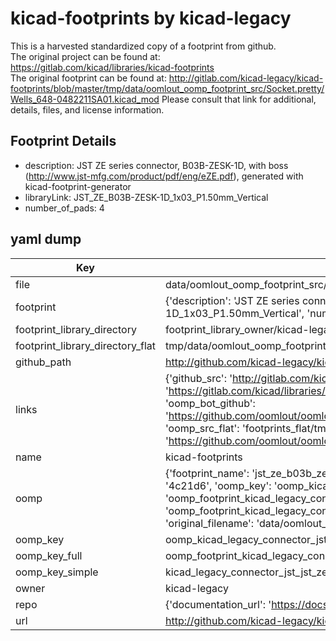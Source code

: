 # kicad-footprints by kicad-legacy  
This is a harvested standardized copy of a footprint from github.  
The original project can be found at:  
https://gitlab.com/kicad/libraries/kicad-footprints  
The original footprint can be found at:
http://gitlab.com/kicad-legacy/kicad-footprints/blob/master/tmp/data/oomlout_oomp_footprint_src/Socket.pretty/Wells_648-0482211SA01.kicad_mod
Please consult that link for additional, details, files, and license information.  
## Footprint Details
* description: JST ZE series connector, B03B-ZESK-1D, with boss (http://www.jst-mfg.com/product/pdf/eng/eZE.pdf), generated with kicad-footprint-generator  
* libraryLink: JST_ZE_B03B-ZESK-1D_1x03_P1.50mm_Vertical  
* number_of_pads: 4  
## yaml dump  
| Key | Value |  
| --- | --- |  
| file | data/oomlout_oomp_footprint_src/kicad-footprints/Connector_JST.pretty/JST_ZE_B03B-ZESK-1D_1x03_P1.50mm_Vertical.kicad_mod |  
| footprint | {'description': 'JST ZE series connector, B03B-ZESK-1D, with boss (http://www.jst-mfg.com/product/pdf/eng/eZE.pdf), generated with kicad-footprint-generator', 'libraryLink': 'JST_ZE_B03B-ZESK-1D_1x03_P1.50mm_Vertical', 'number_of_pads': 4} |  
| footprint_library_directory | footprint_library_owner/kicad-legacy_kicad-footprints |  
| footprint_library_directory_flat | tmp/data/oomlout_oomp_footprint_src/footprints_flat/kicad_legacy_connector_jst_jst_ze_b03b_zesk_1d_1x03_p1_50mm_vertical/working |  
| github_path | http://github.com/kicad-legacy/kicad-footprints/blob/master/tmp/data/oomlout_oomp_footprint_src/Connector_JST.pretty/JST_ZE_B03B-ZESK-1D_1x03_P1.50mm_Vertical.kicad_mod |  
| links | {'github_src': 'http://gitlab.com/kicad-legacy/kicad-footprints/blob/master/tmp/data/oomlout_oomp_footprint_src/Socket.pretty/Wells_648-0482211SA01.kicad_mod', 'github_src_repo': 'https://gitlab.com/kicad/libraries/kicad-footprints', 'oomp_bot': 'tmp/data/oomlout_oomp_footprint_src/footprints/kicad_legacy_connector_jst_jst_ze_b03b_zesk_1d_1x03_p1_50mm_vertical/working', 'oomp_bot_github': 'https://github.com/oomlout/oomlout_oomp_footprint_bot/tree/main/tmp/data/oomlout_oomp_footprint_src/footprints/kicad_legacy_connector_jst_jst_ze_b03b_zesk_1d_1x03_p1_50mm_vertical/working', 'oomp_src_flat': 'footprints_flat/tmp/data/oomlout_oomp_footprint_src/footprints_flat/kicad_legacy_connector_jst_jst_ze_b03b_zesk_1d_1x03_p1_50mm_vertical/working', 'oomp_src_flat_github': 'https://github.com/oomlout/oomlout_oomp_footprint_src/tree/main/tmp/data/oomlout_oomp_footprint_src/footprints_flat/kicad_legacy_connector_jst_jst_ze_b03b_zesk_1d_1x03_p1_50mm_vertical/working'} |  
| name | kicad-footprints |  
| oomp | {'footprint_name': 'jst_ze_b03b_zesk_1d_1x03_p1_50mm_vertical', 'library_name': 'connector_jst', 'md5': '4c21d63700a1310fddc01dd0bf0f9cfd', 'md5_10': '4c21d63700', 'md5_5': '4c21d', 'md5_6': '4c21d6', 'oomp_key': 'oomp_kicad_legacy_connector_jst_jst_ze_b03b_zesk_1d_1x03_p1_50mm_vertical', 'oomp_key_extra': 'oomp_footprint_kicad_legacy_connector_jst_jst_ze_b03b_zesk_1d_1x03_p1_50mm_vertical', 'oomp_key_full': 'oomp_footprint_kicad_legacy_connector_jst_jst_ze_b03b_zesk_1d_1x03_p1_50mm_vertical_4c21d6', 'oomp_key_simple': 'kicad_legacy_connector_jst_jst_ze_b03b_zesk_1d_1x03_p1_50mm_vertical', 'original_filename': 'data/oomlout_oomp_footprint_src/kicad-footprints/Connector_JST.pretty/JST_ZE_B03B-ZESK-1D_1x03_P1.50mm_Vertical.kicad_mod', 'owner_name': 'kicad_legacy'} |  
| oomp_key | oomp_kicad_legacy_connector_jst_jst_ze_b03b_zesk_1d_1x03_p1_50mm_vertical |  
| oomp_key_full | oomp_footprint_kicad_legacy_connector_jst_jst_ze_b03b_zesk_1d_1x03_p1_50mm_vertical |  
| oomp_key_simple | kicad_legacy_connector_jst_jst_ze_b03b_zesk_1d_1x03_p1_50mm_vertical |  
| owner | kicad-legacy |  
| repo | {'documentation_url': 'https://docs.github.com/rest/repos/repos#get-a-repository', 'message': 'Not Found'} |  
| url | http://github.com/kicad-legacy/kicad-footprints |  

